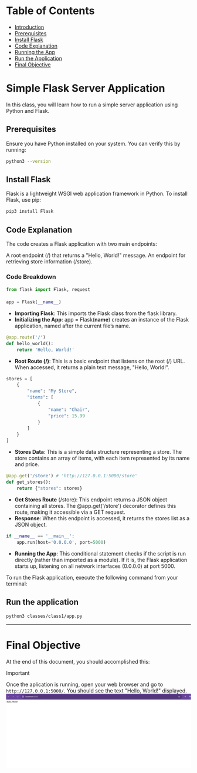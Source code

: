 # Table of Contents
- [Introduction](#introduction)
- [Prerequisites](#prerequisites)
- [Install Flask](#install-flask)
- [Code Explanation](#code-explanation)
- [Running the App](#running-the-app)
- [Run the Application](#run-the-application)
- [Final Objective](#final-objective)


# Simple Flask Server Application
In this class, you will learn how to run a simple server application using Python and Flask.

## Prerequisites

Ensure you have Python installed on your system. You can verify this by running:

```bash
python3 --version
```

## Install Flask
Flask is a lightweight WSGI web application framework in Python. To install Flask, use pip:
```bash
pip3 install Flask
```

## Code Explanation
The code creates a Flask application with two main endpoints:

A root endpoint (/) that returns a "Hello, World!" message.
An endpoint for retrieving store information (/store).
### Code Breakdown
```python
from flask import Flask, request

app = Flask(__name__)
```
- **Importing Flask**: This imports the Flask class from the flask library.
- **Initializing the App**: app = Flask(__name__) creates an instance of the Flask application, named after the current file’s name.
```python
@app.route('/')
def hello_world():
    return 'Hello, World!'

```
- **Root Route (/)**: This is a basic endpoint that listens on the root (/) URL. When accessed, it returns a plain text message, "Hello, World!".
```python
stores = [
    {
        "name": "My Store",
        "items": [
            {
                "name": "Chair",
                "price": 15.99
            }
        ]
    }
]

```
- **Stores Data**: This is a simple data structure representing a store. The store contains an array of items, with each item represented by its name and price.

```python
@app.get('/store') # 'http://127.0.0.1:5000/store'
def get_stores():
    return {"stores": stores}
```
- **Get Stores Route** (/store): This endpoint returns a JSON object containing all stores. The @app.get('/store') decorator defines this route, making it accessible via a GET request.
- **Response**: When this endpoint is accessed, it returns the stores list as a JSON object.


```python
if __name__ == '__main__':
    app.run(host='0.0.0.0', port=5000)
```
- **Running the App**: This conditional statement checks if the script is run directly (rather than imported as a module). If it is, the Flask application starts up, listening on all network interfaces (0.0.0.0) at port 5000.


To run the Flask application, execute the following command from your terminal:
## Run the application

```bash
python3 classes/class1/app.py
```

---
# Final Objective
At the end of this document, you should accomplished this:
> [!IMPORTANT]
> Once the aplication is running, open your web browser and go to `http://127.0.0.1:5000/`. You should see the text "Hello, World!" displayed.
> ![app](app.png)
